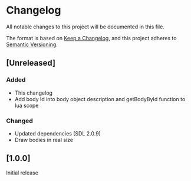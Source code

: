 # Changelog
All notable changes to this project will be documented in this file.

The format is based on [Keep a Changelog](https://keepachangelog.com/en/1.0.0/),
and this project adheres to [Semantic Versioning](https://semver.org/spec/v2.0.0.html).

## [Unreleased]
### Added
- This changelog
- Add body Id into body object description and getBodyById function to lua scope

### Changed
- Updated dependencies (SDL 2.0.9)
- Draw bodies in real size

## [1.0.0]
Initial release